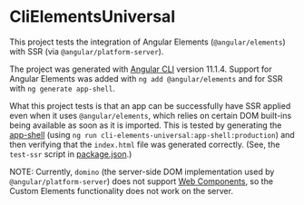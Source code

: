 # CliElementsUniversal

This project tests the integration of Angular Elements (`@angular/elements`) with SSR (via `@angular/platform-server`).

The project was generated with [Angular CLI](https://github.com/angular/angular-cli) version 11.1.4.
Support for Angular Elements was added with `ng add @angular/elements` and for SSR with `ng generate app-shell`.

What this project tests is that an app can be successfully have SSR applied even when it uses `@angular/elements`, which relies on certain DOM built-ins being available as soon as it is imported.
This is tested by generating the [app-shell](https://angular.io/guide/app-shell) (using `ng run cli-elements-universal:app-shell:production`) and then verifying that the `index.html` file was generated correctly.
(See, the `test-ssr` script in [package.json](./package.json).)

NOTE:
Currently, `domino` (the server-side DOM implementation used by `@angular/platform-server`) does not support [Web Components](https://developer.mozilla.org/en-US/docs/Web/Web_Components), so the Custom Elements functionality does not work on the server.
